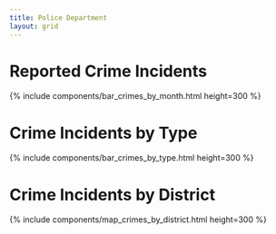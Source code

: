 ```yaml
---
title: Police Department
layout: grid
---
```


# Reported Crime Incidents

{% include components/bar_crimes_by_month.html height=300 %}

# Crime Incidents by Type

{% include components/bar_crimes_by_type.html height=300 %}

# Crime Incidents by District

{% include components/map_crimes_by_district.html height=300 %}